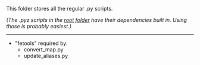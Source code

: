 This folder stores all the regular .py scripts.

*(The .pyz scripts in the [root folder](https://github.com/zseartcc/fe-toolbox) have their dependencies built in. Using those is probably easiest.)*

_______


- "fetools" required by:
  - convert_map.py
  - update_aliases.py
